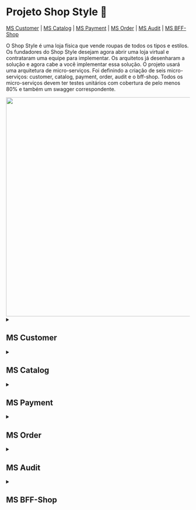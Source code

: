 <h1> Projeto Shop Style 🛒</h1>

[MS Customer](#id1)  |  [MS Catalog](#id2)  |  [MS Payment](#id3)  |  [MS Order](#id4)  |  [MS Audit](#id5)  |  [MS BFF-Shop](#id6)

<p> O Shop Style é uma loja física que vende roupas de todos os tipos e estilos. Os fundadores do Shop Style desejam agora abrir uma loja virtual e contrataram uma equipe para implementar. Os arquitetos já desenharam a solução e agora cabe a você implementar essa solução. O projeto usará uma arquitetura de micro-serviços. Foi definindo a criação de seis micro-serviços: customer, catalog, payment, order, audit e o bff-shop. Todos os micro-serviços devem ter testes unitários com cobertura de pelo menos 80% e também um swagger correspondente.</p>

<div align="center">
  <img src="https://user-images.githubusercontent.com/76399078/180453933-4d169a01-0a4f-448c-9cd8-a26dba6a765b.PNG" width="600px"/>
</div>

<details>
  <summary><a id="id1"><h2><strong>MS Customer</strong></h2></summary>

<p> O MS customer tem a responsabilidade de armazenar e gerenciar os dados de usuário e seus endereços. O MS customer possui os seguintes endpoints:</p>

```
POST - /v1/login

POST - /v1/customers
GET - /v1/customers/:id
PUT - /v1/customers/:id
PUT - /v1/customers/:id/password

POST - /v1/address
PUT - /v1/address/:id
DELETE - /v1/address/:id
```

<p><strong>Campos da tabela customer:</strong></p>

```
ID, CPF, FIRST_NAME, LAST_NAME, SEX, BIRTHDATE, EMAIL, PASSWORD, ACTIVE
```

<p><strong>Campos da tabela address:</strong></p>

```
ID, STATE, CITY, DISTRICT, STREET, NUMBER, CEP, COMPLEMENT, CUSTOMER_ID
```

<p><strong>Observação:</strong></p>

<li>O campo ID de todas as tabelas deve ser gerado por auto incremento.</li>
<li>Exemplo de um payload para cadastrar cliente:</li>

```
{
  "firstName": "Maria",
  "lastName": "Oliveira",
  "sex": "Feminino",
  "cpf": "000.000.000-00",
  "birthdate": "0000-00-00",
  "email": "maria@email.com",
  "password": "12345678",
  "active": true
}
```

<p><strong>Validações necessárias:</strong></p>
<li> Os campos firstName e lastName precisam ter no mínimo 3 caracteres.</li>
<li> O campo sex só pode ter duas opções disponíveis Masculino e Feminino, caso contrário informar um erro ao usuário.
<li> O campo email precisa estar no formato de um email válido e não deve permitir emails duplicados.
<li> O campo cpf precisa seguir o seguinte padrão (xxx-xxx-xxx.xx).
<li> O campo password precisa ter no mínimo 6 caracteres e tem que ser salva criptografada no banco.
<li> O campo birthdate precisa ser salvo no banco como o tipo date e tem que estar no formato ISO-8601, entretanto na hora de serializar o objeto e enviar no payload do response esse campo precisa estar no formato dd/mm/aaaa.
<li> O campo active deve aceitar somente valores booleanos.

<p><strong>Exemplo de um payload para cadastrar endereço:</strong></p>

```
{
  "state": "Ceará",
  "city": "Fortaleza",
  "district": "Conjunto Ceará",
  "street": "Rua 202B",
  "number": "902",
  "cep": "60530-280",
  "complement": "",
  "customerId": 1
}
```

<p><strong>Validações necessárias:</strong></p>

<li>Todos os campos são obrigatórios exceto o campo complement.</li>
<li>Todos os campos são textos.</li>
<li>O campo state só deve aceitar valores de um dos 27 estados brasileiros, qualquer outro valor deve retornar um erro.</li>
<li>O body do endpoint POST - /v1/login:</li>

```
{
  "email": "maria@email.com",
  "password": "12345678"
}
```

<p><strong>Observação:</strong></p>

<li>No endpoint /v1/customers/:id além de retornar os dados do cliente deve trazer todos os seus endereços.</li>
<li>Usar o PostgreSQL.</li>

</details>

<details>
  <summary><a id="id2"><h2><strong>MS Catalog</strong></h2></summary>

<p>O MS catalog é o responsável por armazenar os produtos, skus e categorias que vão estar disponíveis na aplicação. Um produto tem um ou mais skus e está vinculado a uma categoria e uma categoria pode ter zero ou mais produtos. Uma sku tem uma ou mais medias e uma media é de uma sku. O MS catalog possui os seguintes endpoints:</p>

```
POST - /v1/products
GET - /v1/products
GET - /v1/products/:id
PUT - /v1/products/:id
DELETE - /v1/products/:id

POST - /v1/skus
PUT - /v1/skus/:id
DELETE - /v1/skus/:id

POST - /v1/categories
GET - /v1/categories
GET - /v1/categories/:id/products
PUT - /v1/categories/:id
DELETE - /v1/categories/:id
```

<p><strong>Campos da tabela product:</strong></p>

```
ID, NAME, DESCRIPTION, BRAND, MATERIAL, ACTIVE, CATEGORY_ID
```

<p><strong>Campos da tabela sku:</strong></p>

```
ID, PRICE, QUANTITY, COLOR, SIZE, HEIGHT, WIDTH, PRODUCT_ID
```

<p><strong>Campos da tabela media:</strong></p>

```
ID, IMAGE_URL, SKU_ID
```

<p><strong>Campos da tabela category:</strong></p>

```
ID, NAME, ACTIVE, PARENT_ID
```

<p><strong>Observação:</strong></p>

<li>O campo ID de todas as tabelas deve ser gerado por auto incremento.</li>

<p><strong>Exemplo de um payload para cadastrar um produto:</strong></p>

```
{
  "name": "Camisa Oficial do Fluminense",
  "description": "A camisa pra você que é tricolor de coração",
  "brand": "Umbro",
  "material": "Algodão"
  "active": true,
  "categoryId": 1
}
```

<p><strong>Exemplo de um payload para cadastrar uma sku:</strong></p>

```
{
  "price": 249.99,
  "quantity": 10,
  "color": "tricolor",
  "size": "M",
  "height": 100
  "width": 80
  "images": ["http://example.com/image-1.png", "http://example.com/image-2.png", "http://example.com/image-3.png", "http://example.com/image
  "productId": 1
}
```

<p><strong>Exemplo de um payload para cadastrar uma categoria principal:</strong></p>

```
{
  "name": "Camisas",
  "active": true
}
```

<p><strong>Exemplo de um payload para cadastrar uma categoria filha:</strong></p>

```
{
  "name": "Camisas de Futebol",
  "active": true
  "parentId": 1
}
```

<p><strong>Validações necessárias:</strong></p>

<li>Os campos name, description, brand, active e categoryId são obrigatórios para salvar um produto.</li>
<li>As categorias têm que estar ativa para um produto ser salvo.</li>
<li>Produtos só podem ser salvos em categorias ativas e que não tem nenhum filho.</li>
<li>Todos os campos mostrados acima são obrigatórios para cadastrar uma sku.</li>
<li>Os campos height e width da sku tem que ser enviado em centímetros.</li>
<li>Os campos name e active são obrigatórios para salvar uma categoria.</li>
<li>No endpoint GET - /v1/categories o retorno deve ser em formato de árvore, segue um exemplo logo abaixo:</li>

```
[
  {
    "id": 1,
    "name": "Masculino",
    "active": true,
    "children": [
      {
        "id": 2,
        "name": "Roupas",
        "active": true,
        "children": [
          {
            "id": 3,
            "name": "Futebol",
            "active": true
          },
          {
            "id": 4,
            "name": "Elegante",
            "active": true
          }
        ]
      }
    ]
  },
  {
    "id": 5,
    "name": "Feminino",
    "active": true,
    "children": [
      {
        "id": 6,
        "name": "Roupas",
        "active": true,
        "children": [
          {
            "id": 7,
            "name": "Usual",
            "active": true
          },
          {
            "id": 8,
            "name": "Elegante",
            "active": true
          }
        ]
      }
    ]
  },
]
```

<li>O ms-catalog deve escutar as mensagens enviadas via RabbitMQ pelo ms-order para diminuir o estoque das skus, a mensagemenviada pelo ms-order possui o seguinte formato:</li>

```
{
  "orderId": "6294d4b66f71221237b4d211",
  "skus": [
    {
      "id": 1,
      "quantity": 1
    },
    {
      "id": 2,
      "quantity": 5
    }
  ]
}
```

<p><strong>Observações:</strong></p>

<li>Usar PostgreSQL e RabbitMQ.</li>
<li>O endpoint GET - /v1/products/:id além de retornar as informações do produto, tem que listar todas as suas skus.</li>
<li>Ao desativar uma categoria todas as suas categorias filhas serão desativadas.</li>

</details>

<details>
  <summary><a id="id3"><h2><strong>MS Payment</strong></h2></summary>

<p>O MS Payment é o responsável por gerenciar todos os métodos de pagamentos disponíveis. O MS Payment possui os seguintes endpoints:</p>

```
POST - /v1/payments
GET - /v1/payments
PUT - /v1/payments/:id
DELETE - /v1/payments/:id

POST - /v1/installments
PUT - /v1/installments/:id
DELETE - /v1/installments/:id
```

<p><strong>Campos da tabela payments:</strong></p>

```
ID, TYPE, INSTALLMENTS, ACTIVE
```

<p><strong>Campos da tabela installments:</strong></p>

```
ID, AMOUNT, BRAND, PAYMENT_ID
```

<p><strong>Observação:</strong></p>
<li>O campo ID de todas as tabelas deve ser gerado por auto incremento.</li>
<li>Exemplo de um payload para cadastrar um método de pagamento:</li>

```
{
  "type": "credit card",
  "installments": true,
  "active": true
}
```

<p><strong>Validações necessárias:</strong></p>
<li>Todos os campos são obrigatórios.</li>
<li>Exemplo de um payload para cadastrar a quantidade de parcelas disponíveis naquele método de pagamento:</li>

```
{
  "amount": 5,
  "brand": "mastercard"
  "paymentId": 1
}
```

<p><strong>Validações necessárias:</strong></p>
<li>O campo brand não é obrigatório.</li>
<li>Tem que validar se o installments do paymentId informado é true.</li>
<li>O ms-payment deve escutar as mensagens enviadas via RabbitMQ pelo ms-order com relação ao processamento de pagamento de um pedido. Os ms-payment deve processar essa mensagem que possui o seguinte formato:</li>

```
{
  "orderId": "6294d4b66f71221237b4d211",
  "payment": {
    "id": 1,
    "installments": 0
  }
}
```

<li>Depois de realizar o processamento da mensagem o ms-payment deve retornar o resultado, que possui o seguinte formato:</li>

```
{
  "orderId": "6294d4b66f71221237b4d211",
  "status": "PAYMENT_SUCCESSFUL"
}
```

<p><strong>Os possíveis status que o ms-payment pode enviar para o ms-order são os seguintes:</strong></p>
<li>Pagamento realizado com sucesso - PAYMENT_SUCCESSFUL</li>
<li>Pagamento não existe no banco - PAYMENT_NOT_FOUND</li>
<li>Pagamento está inativado - PAYMENT_INACTIVE</li>
<li>Pagamento não aceita parcelamento - PAYMENT_NOT_INSTALLMENT</li>
<li>As parcelas informadas não estão dentro do limite definido - PAYMENT_AMOUNT_NOT_AVAILABLE</li>

<p><strong>Observações:</strong></p>
<li>Usar PostgreSQL e RabbitMQ.</li>

</details>

<details>
  <summary><a id="id4"><h2><strong>MS Order</strong></h2></summary>

<p>O MS Order é o responsável por gerenciar todos os pedidos de compra realizadas na aplicação. O MS Order possui os seguintes endpoints:</p>

```
POST - /v1/orders
GET - /v1/orders
GET - /v1/orders/customers/:customerId
```

<p><strong>Campos da coleção orders:</strong></p>

```
ID, CUSTOMER, PAYMENT, CART, DATE, STATUS, TOTAL
```

<p><strong>Exemplo de um payload para criar um pedido:</strong></p>

```
{
  "customer": {
    "id": 1,
    "addressId": 1
  },
  "payment": {
    "id": 1,
    "installments": 0
  },
  "cart": [
    {
      "skuId": 1,
      "quantity": 1
    },
    {
    "skuId": 2,
    "quantity": 5
    }
  ]
}
```

<p><strong>Validações necessárias:</strong></p>
<li>Todos os campos são obrigatórios.</li>
<li>Dado o valor id e addressId que está dentro do objeto customer, o ms-order deve se comunicar com o ms-customer para saber se esse usuário existe, se está ativo e se o endereço informado realmente existe, caso não deve retornar um erro.</li>
<li>Dado o valor skuId e quantity que estão dentro do objeto cart, os ms-order deve se comunicar com o ms-catalog para saber se existe essa sku e se tem disponível no estoque a quantidade solicitada, caso não atenda algum dos dois critérios deve retornar um erro.</li>
<li>Após realizar a inserção do documento, deve ser feito uma comunicação com o ms-payment para processar o pagamento desse pedido e o mesmo deve escutar o resultado enviado pelo ms-payment para atualizar o status do pedido no banco. Se o pagamento foi processado com sucesso, o ms-order deve enviar uma mensagem para o ms-catalog diminuir o estoque das skus do pedido.</li>

<p><strong>Observações:</strong></p>
<li>Usar o MongoDB</li>
<li>Na hora da inserção do documento na coleção deve ser calculado o total da compra, a partir do objeto cart é possível fazer esse calculo, assim como inserir a data e a hora que ocorreu a compra. O campo status deve ser salvo com o valor inicial de PROCESSING_PAYMENT.</li>
<li>O endpoint GET - /v1/orders necessita de três query param, sendo que um é obrigatório. O query param obrigatório é o startDate que informa a partir de qual data que deseja filtrar os pedidos realizados, o segundo query param é o endDate que usado em conjunto com o startDate define um intervalo de tempo dos pedidos realizados. O ultimo query param é o status para filtrar os pedidos a partir do seu status.</li>
<li>O endpoint GET - /v1/orders/customers/:customerId necessita de três query param, mas nenhum é obrigatório. O query param startDate informa a partir de qual data que deseja filtrar os pedidos realizados, o segundo query param é o endDate que usado em conjunto com o startDate define um intervalo de tempo dos pedidos realizados. O ultimo query param é o status para filtrar os pedidos a partir do seu status.</li>

</details>

<details>
  <summary><a id="id5"><h2><strong>MS Audit</strong></h2></summary>

<p>O MS audit é o micro-serviço responsável pela auditoria de todos os eventos que ocorreu no processamento de um pedido. O MS audit possui os seguinte endpoint:</p>

```
GET - /v1/audit/orders/:orderId
```

<p>Todos os eventos que transita entre o ms-order, ms-payment e ms-catalog devem ser salvas na base do ms-audit. Com essas informações salvas teremos uma visão ampla de todos os dados que foi transitado entre os micro-serviços que processa um pedido.</p>

<p><strong>Observações:</strong></p>
<li>Usar o MongoDB.</li>

</details>

<details>
  <summary><a id="id6"><h2><strong>MS BFF-Shop</strong></h2></summary>

<p>Todos os micro-serviços serão de uso interno para os funcionários da empresa. Então precisa ser disponibilizado um ponto de entrada para que os clientes possam se comunicar com as funcionalidades. O MS bff-shop tem os seguintes endpoints:</p>

```
POST - /v1/login

POST - /v1/customers
GET - /v1/customers/:id
PUT - /v1/customers/:id
PUT - /v1/customers/:id/password

POST - /v1/address
PUT - /v1/address/:id
DELETE - /v1/address/:id

GET - /v1/products
GET - /v1/products/:id

GET - /v1/categories
GET - /v1/categories/:id/products

GET - /v1/payments

POST - /v1/orders
GET - /v1/orders/customers/:customerId
```

<p><strong>Observação:</strong></p>

<li>Todos os endpoints precisam ser autenticados e autorizados via token JWT, exceto os endpoints POST - /v1/login e POST - /v1/customers.</li>

<h4><strong>ATENÇÃO: Esse projeto é para fins didáticos então algumas decisões de arquitetura foi tomada para ajudar no aprendizado de alguns conceitos, então algumas decisões técnicas usadas nesse projeto didático não serão arquitetados igualmente em projetos reais.</strong></h4>
